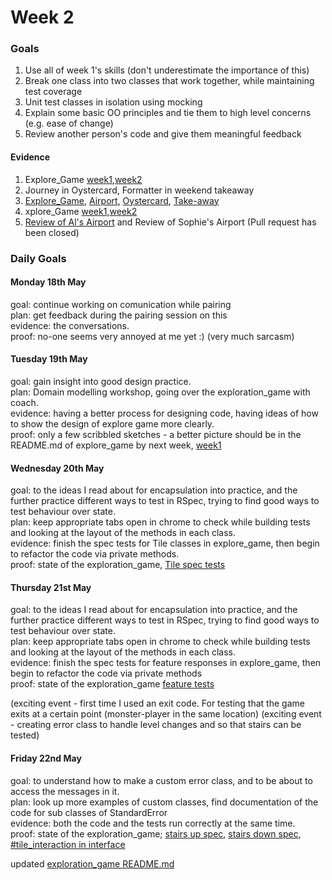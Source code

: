# Week 2
### Goals

1. Use all of week 1's skills (don't underestimate the importance of this)
2. Break one class into two classes that work together, while maintaining test coverage
3. Unit test classes in isolation using mocking
4. Explain some basic OO principles and tie them to high level concerns (e.g. ease of change)
5. Review another person's code and give them meaningful feedback

#### Evidence

1. Explore_Game [week1](https://github.com/RaeRachael/exploration_game#friday-15th-may),[week2](https://github.com/RaeRachael/exploration_game#friday-22nd-may)
2. Journey in Oystercard, Formatter in weekend takeaway
3. [Explore_Game](https://github.com/RaeRachael/exploration_game/tree/master/spec), [Airport](https://github.com/RaeRachael/airport_challenge/tree/master/spec), [Oystercard](https://github.com/RaeRachael/Oystercard/tree/master/spec), [Take-away](https://github.com/RaeRachael/takeaway-challenge/tree/master/spec)
4. xplore_Game [week1](https://github.com/RaeRachael/exploration_game#friday-15th-may),[week2](https://github.com/RaeRachael/exploration_game#friday-22nd-may)
5. [Review of Al's Airport](https://github.com/makersacademy/airport_challenge/pull/1811) and Review of Sophie's Airport (Pull request has been closed)

### Daily Goals

#### Monday 18th May

goal: continue working on comunication while pairing <br/>
plan: get feedback during the pairing session on this <br/>
evidence: the conversations. <br/>
proof: no-one seems very annoyed at me yet :) (very much sarcasm)

#### Tuesday 19th May

goal: gain insight into good design practice. <br/>
plan: Domain modelling workshop, going over the exploration_game with coach. <br/>
evidence: having a better process for designing code, having ideas of how to show the design of explore game more clearly. <br/>
proof: only a few scribbled sketches - a better picture should be in the README.md of explore_game by next week, [week1](https://github.com/RaeRachael/exploration_game#friday-15th-may)

#### Wednesday 20th May

goal: to the ideas I read about for encapsulation into practice, and the further practice different ways to test in RSpec, trying to find good ways to test behaviour over state. <br/>
plan: keep appropriate tabs open in chrome to check while building tests and looking at the layout of the methods in each class. <br/>
evidence: finish the spec tests for Tile classes in explore_game, then begin to refactor the code via private methods.<br/>
proof: state of the exploration_game, [Tile spec tests](https://github.com/RaeRachael/exploration_game/tree/master/spec/tiles)

#### Thursday 21st May

goal: to the ideas I read about for encapsulation into practice, and the further practice different ways to test in RSpec, trying to find good ways to test behaviour over state. <br/>
plan: keep appropriate tabs open in chrome to check while building tests and looking at the layout of the methods in each class. <br/>
evidence: finish the spec tests for feature responses in explore_game, then begin to refactor the code via private methods<br/>
proof: state of the exploration_game [feature tests](https://github.com/RaeRachael/exploration_game/tree/master/spec/feature_tests)

(exciting event - first time I used an exit code. For testing that the game exits at a certain point (monster-player in the same location)
(exciting event - creating error class to handle level changes and so that stairs can be tested)

#### Friday 22nd May

goal: to understand how to make a custom error class, and to be about to access the messages in it. <br/>
plan: look up more examples of custom classes, find documentation of the code for sub classes of StandardError <br/>
evidence: both the code and the tests run correctly at the same time.<br/>
proof: state of the exploration_game; [stairs up spec](https://github.com/RaeRachael/exploration_game/blob/master/spec/tiles/stairsup_spec.rb), [stairs down spec](https://github.com/RaeRachael/exploration_game/blob/master/spec/tiles/stairsdown_spec.rb), [#tile_interaction in interface](https://github.com/RaeRachael/exploration_game/blob/master/lib/interface.rb)

updated [exploration_game README.md](https://github.com/RaeRachael/exploration_game/blob/master/readme.md)
